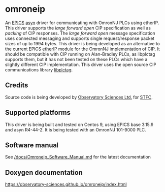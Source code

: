 omroneip
=======

An [EPICS](http://www.aps.anl.gov/epics) [asyn](https://github.com/epics-modules/asyn) driver for communicating with OmronNJ PLCs using etherIP. This driver supports the _large forward open_ CIP specification as well as _packing_ of CIP responses. The _large forward open_ message specification uses connected messaging and supports single request/response packet sizes of up to 1994 bytes. This driver is being developed as an alternative to the current EPICS [etherIP](https://github.com/epics-modules/ether_ip) module for the OmronNJ implementation of CIP. It should be compatible with CIP running on Alan-Bradley PLCs, as libplctag supports them, but it has not been tested on these PLCs which have a slightly different CIP implementation. This driver uses the open source CIP communications library [libplctag](https://github.com/libplctag/libplctag).

Credits
---------------------

Source code is being developed by [Observatory Sciences Ltd.](https://www.observatorysciences.co.uk) for [STFC](https://www.ukri.org/councils/stfc/).

Supported platforms
-------------------

This driver is being built and tested on Centos 9, using EPICS base 3.15.9 and asyn R4-44-2. It is being tested with an OmronNJ 101-9000 PLC.

Software manual
-------------------
See [/docs/Omroneip_Software_Manual.md](https://github.com/Observatory-Sciences/omroneip/blob/main/docs/Omroneip_Software_Manual_v3.md) for the latest documentation

Doxygen documentation
-------------------
https://observatory-sciences.github.io/omroneip/index.html

